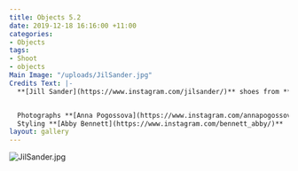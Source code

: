 ```yaml
---
title: Objects 5.2
date: 2019-12-18 16:16:00 +11:00
categories:
- Objects
tags:
- Shoot
- objects
Main Image: "/uploads/JilSander.jpg"
Credits Text: |-
  **[Jill Sander](https://www.instagram.com/jilsander/)** shoes from **[Shifting Worlds](https://shifting-worlds.com/collections/shoes-1/products/js33056a)**


  Photographs **[Anna Pogossova](https://www.instagram.com/annapogossova/)** at **[B&A](https://www.instagram.com/barepsau/)**
  Styling **[Abby Bennett](https://www.instagram.com/bennett_abby/)**
layout: gallery
---
```


![JilSander.jpg](/uploads/JilSander.jpg)
